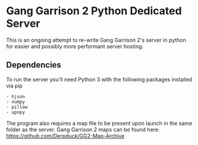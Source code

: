 # Gang Garrison 2 Python Dedicated Server
This is an ongoing attempt to re-write Gang Garrison 2's server in python for easier and possibly more performant server hosting.
## Dependencies
To run the server you'll need Python 3 with the following packages installed via pip
```
- hjson
- numpy
- pillow
- upnpy
```
The program also requires a map file to be present upon launch in the same folder as the server. Gang Garrison 2 maps can be found here: https://github.com/Derpduck/GG2-Map-Archive
